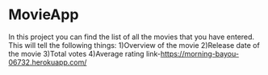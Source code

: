 # MovieApp
In this project you can find the list of all the movies that you have entered. This will tell the following things: 1)Overview of the movie 2)Release date of the movie 3)Total votes 4)Average rating
link-https://morning-bayou-06732.herokuapp.com/
